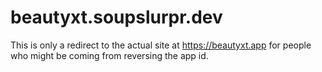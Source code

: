 # beautyxt.soupslurpr.dev

This is only a redirect to the actual site at https://beautyxt.app for people who might be coming from reversing the app id.
